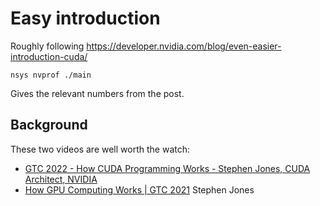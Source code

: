 # Easy introduction

Roughly following https://developer.nvidia.com/blog/even-easier-introduction-cuda/

```
nsys nvprof ./main
```

Gives the relevant numbers from the post.

## Background

These two videos are well worth the watch:
- [GTC 2022 - How CUDA Programming Works - Stephen Jones, CUDA Architect, NVIDIA](https://www.youtube.com/watch?v=QQceTDjA4f4)
- [How GPU Computing Works | GTC 2021](https://www.youtube.com/watch?v=3l10o0DYJXg) Stephen Jones
